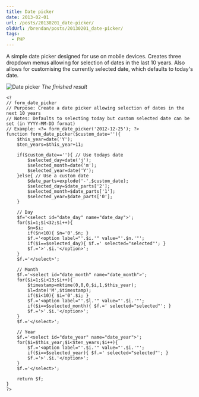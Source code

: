 ```yaml
---
title: Date picker
date: 2013-02-01
url: /posts/20130201_date-picker/
oldUrl: /brendan/posts/20130201_date-picker/
tags:
  - PHP
---
```


A simple date picker designed for use on mobile devices. Creates three dropdown menus allowing for selection of dates in the last 10 years. Also allows for customising the currently selected date, which defaults to today's date.

![Date picker](/images/brendan/date-picker.png)
_The finished result_

    <?
    // form_date_picker
    // Purpose: Create a date picker allowing selection of dates in the next 10 years
    // Notes: Defaults to selecting today but custom selected date can be set (in YYYY-MM-DD format)
    // Example: <?= form_date_picker('2012-12-25'); ?>
    function form_date_picker($custom_date=''){
    	$this_year=date('Y');
    	$ten_years=$this_year+11;

    	if($custom_date==''){ // Use todays date
    		$selected_day=date('j');
    		$selected_month=date('m');
    		$selected_year=date('Y');
    	}else{ // Use a custom date
    		$date_parts=explode('-',$custom_date);
    		$selected_day=$date_parts['2'];
    		$selected_month=$date_parts['1'];
    		$selected_year=$date_parts['0'];
    	}

    	// Day
    	$f='<select id="date_day" name="date_day">';
    	for($i=1;$i<32;$i++){
    		$n=$i;
    		if($n<10){ $n='0'.$n; }
    		$f.='<option label="'.$i.'" value="'.$n.'"';
    		if($i==$selected_day){ $f.=' selected="selected"'; }
    		$f.='>'.$i.'</option>';
    	}
    	$f.='</select>';

    	// Month
    	$f.='<select id="date_month" name="date_month">';
    	for($i=1;$i<13;$i++){
    		$timestamp=mktime(0,0,0,$i,1,$this_year);
    		$l=date('M',$timestamp);
    		if($i<10){ $i='0'.$i; }
    		$f.='<option label="'.$l.'" value="'.$i.'"';
    		if($i==$selected_month){ $f.=' selected="selected"'; }
    		$f.='>'.$i.'</option>';
    	}
    	$f.='</select>';

    	// Year
    	$f.='<select id="date_year" name="date_year">';
    	for($i=$this_year;$i<$ten_years;$i++){
    		$f.='<option label="'.$i.'" value="'.$i.'"';
    		if($i==$selected_year){ $f.=' selected="selected"'; }
    		$f.='>'.$i.'</option>';
    	}
    	$f.='</select>';

    	return $f;
    }
    ?>
